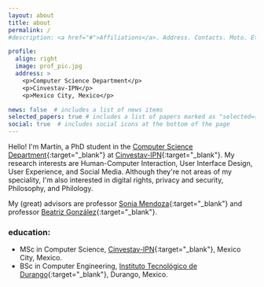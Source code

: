 ```yaml
---
layout: about
title: about
permalink: /
#description: <a href="#">Affiliations</a>. Address. Contacts. Moto. Etc.

profile:
  align: right
  image: prof_pic.jpg
  address: >
    <p>Computer Science Department</p>
    <p>Cinvestav-IPN</p>
    <p>Mexico City, Mexico</p>

news: false  # includes a list of news items
selected_papers: true # includes a list of papers marked as "selected={true}"
social: true  # includes social icons at the bottom of the page
---
```


Hello! I'm Martín, a PhD student in the [Computer Science Department](https://www.cs.cinvestav.mx/){:target="_blank"} at [Cinvestav-IPN](https://www.cinvestav.mx/){:target="_blank"}. My research interests are Human-Computer Interaction, User Interface Design, User Experience, and Social Media. Although they're not areas of my speciality, I'm also interested in digital rights, privacy and security, Philosophy, and Philology.

My (great) advisors are professor [Sonia Mendoza](http://delta.cs.cinvestav.mx/~smendoza/){:target="_blank"} and professor [Beatriz González](http://aisii.azc.uam.mx/investigadores/Adriana/){:target="_blank"}.

### education:

- MSc in Computer Science, [Cinvestav-IPN](https://www.cinvestav.mx/){:target="_blank"}, Mexico City, Mexico.
- BSc in Computer Engineering, [Instituto Tecnológico de Durango](https://www.itdurango.edu.mx/){:target="_blank"}, Durango, Mexico.
